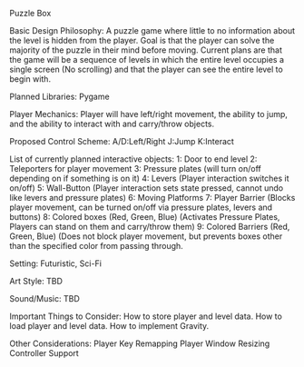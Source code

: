 Puzzle Box

Basic Design Philosophy: A puzzle game where little to no information about the level is hidden from the player. Goal is that the player can solve the majority of the puzzle in their mind before moving. Current plans are that the game will be a sequence of levels in which the entire level occupies a single screen (No scrolling) and that the player can see the entire level to begin with.

Planned Libraries:
Pygame

Player Mechanics: Player will have left/right movement, the ability to jump, and the ability to interact with and carry/throw objects.

Proposed Control Scheme: A/D:Left/Right J:Jump K:Interact

List of currently planned interactive objects:
1: Door to end level
2: Teleporters for player movement
3: Pressure plates (will turn on/off depending on if something is on it)
4: Levers (Player interaction switches it on/off)
5: Wall-Button (Player interaction sets state pressed, cannot undo like levers and pressure plates)
6: Moving Platforms
7: Player Barrier (Blocks player movement, can be turned on/off via pressure plates, levers and buttons)
8: Colored boxes (Red, Green, Blue) (Activates Pressure Plates, Players can stand on them and carry/throw them)
9: Colored Barriers (Red, Green, Blue) (Does not block player movement, but prevents boxes other than the specified color from passing through.

Setting: Futuristic, Sci-Fi

Art Style: TBD

Sound/Music: TBD

Important Things to Consider:
How to store player and level data.
How to load player and level data.
How to implement Gravity.

Other Considerations:
Player Key Remapping
Player Window Resizing
Controller Support
